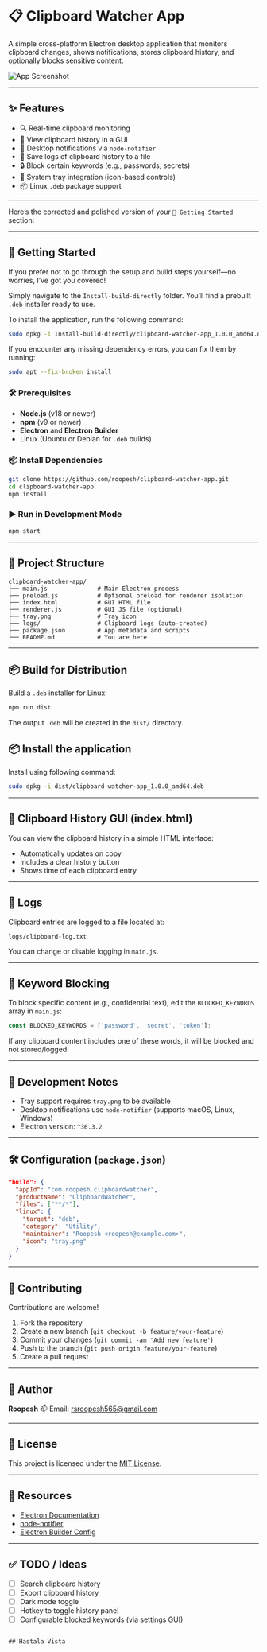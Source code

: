 # 📋 Clipboard Watcher App

A simple cross-platform Electron desktop application that monitors clipboard changes, shows notifications, stores clipboard history, and optionally blocks sensitive content.

![App Screenshot](image.png) <!-- Optional: replace with actual screenshot -->

---

## ✨ Features

- 🔍 Real-time clipboard monitoring
- 📝 View clipboard history in a GUI
- 🔔 Desktop notifications via `node-notifier`
- 💾 Save logs of clipboard history to a file
- 🔒 Block certain keywords (e.g., passwords, secrets)
- 🧰 System tray integration (icon-based controls)
- 📦 Linux `.deb` package support

---

Here’s the corrected and polished version of your `🚀 Getting Started` section:

---

## 🚀 Getting Started

If you prefer not to go through the setup and build steps yourself—no worries, I’ve got you covered!

Simply navigate to the `Install-build-directly` folder. You’ll find a prebuilt `.deb` installer ready to use.

To install the application, run the following command:

```bash
sudo dpkg -i Install-build-directly/clipboard-watcher-app_1.0.0_amd64.deb
```

If you encounter any missing dependency errors, you can fix them by running:

```bash
sudo apt --fix-broken install
```

### 🛠 Prerequisites

- **Node.js** (v18 or newer)
- **npm** (v9 or newer)
- **Electron** and **Electron Builder**
- Linux (Ubuntu or Debian for `.deb` builds)

### 📦 Install Dependencies

```bash
git clone https://github.com/roopesh/clipboard-watcher-app.git
cd clipboard-watcher-app
npm install
```

### ▶️ Run in Development Mode

```bash
npm start
```

---

## 📁 Project Structure

```
clipboard-watcher-app/
├── main.js              # Main Electron process
├── preload.js           # Optional preload for renderer isolation
├── index.html           # GUI HTML file
├── renderer.js          # GUI JS file (optional)
├── tray.png             # Tray icon
├── logs/                # Clipboard logs (auto-created)
├── package.json         # App metadata and scripts
└── README.md            # You are here
```

---

## 📦 Build for Distribution

Build a `.deb` installer for Linux:

```bash
npm run dist
```

The output `.deb` will be created in the `dist/` directory.

## 📦 Install the application

Install using following command:

```bash
sudo dpkg -i dist/clipboard-watcher-app_1.0.0_amd64.deb 
```
---

## 📜 Clipboard History GUI (index.html)

You can view the clipboard history in a simple HTML interface:

* Automatically updates on copy
* Includes a clear history button
* Shows time of each clipboard entry

---

## 📂 Logs

Clipboard entries are logged to a file located at:

```
logs/clipboard-log.txt
```

You can change or disable logging in `main.js`.

---

## 🚫 Keyword Blocking

To block specific content (e.g., confidential text), edit the `BLOCKED_KEYWORDS` array in `main.js`:

```js
const BLOCKED_KEYWORDS = ['password', 'secret', 'token'];
```

If any clipboard content includes one of these words, it will be blocked and not stored/logged.

---

## 🧪 Development Notes

* Tray support requires `tray.png` to be available
* Desktop notifications use `node-notifier` (supports macOS, Linux, Windows)
* Electron version: `^36.3.2`

---

## 🛠 Configuration (`package.json`)

```json
"build": {
  "appId": "com.roopesh.clipboardwatcher",
  "productName": "ClipboardWatcher",
  "files": ["**/*"],
  "linux": {
    "target": "deb",
    "category": "Utility",
    "maintainer": "Roopesh <roopesh@example.com>",
    "icon": "tray.png"
  }
}
```

---

## 🤝 Contributing

Contributions are welcome!

1. Fork the repository
2. Create a new branch (`git checkout -b feature/your-feature`)
3. Commit your changes (`git commit -am 'Add new feature'`)
4. Push to the branch (`git push origin feature/your-feature`)
5. Create a pull request

---

## 📧 Author

**Roopesh**
📫 Email: [rsroopesh565@gmail.com](mailto:rsroopesh565@gmail.com)

---

## 🧾 License

This project is licensed under the [MIT License](LICENSE).

---

## 🔗 Resources

* [Electron Documentation](https://www.electronjs.org/docs)
* [node-notifier](https://github.com/mikaelbr/node-notifier)
* [Electron Builder Config](https://www.electron.build/configuration/configuration)

---

## ✅ TODO / Ideas

* [ ] Search clipboard history
* [ ] Export clipboard history
* [ ] Dark mode toggle
* [ ] Hotkey to toggle history panel
* [ ] Configurable blocked keywords (via settings GUI)

```

## Hastala Vista 